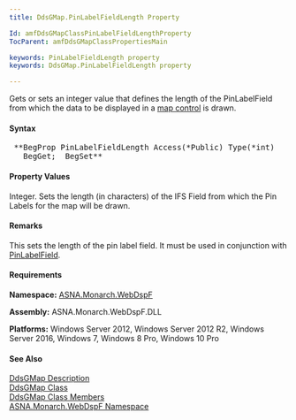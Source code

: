 ```yaml
---
title: DdsGMap.PinLabelFieldLength Property

Id: amfDdsGMapClassPinLabelFieldLengthProperty
TocParent: amfDdsGMapClassPropertiesMain

keywords: PinLabelFieldLength property
keywords: DdsGMap.PinLabelFieldLength property

---
```


Gets or sets an integer value that defines the length of the PinLabelField from which the data to be displayed in a [map control](amfDdsGMapClass.html) is drawn.

#### Syntax
<pre class="prettyprint"> **BegProp PinLabelFieldLength Access(*Public) Type(*int)
   BegGet;  BegSet** </pre>

#### Property Values
Integer. Sets the length (in characters) of the IFS Field from which the Pin Labels for the map will be drawn. 

#### Remarks
This sets the length of the pin label field. It must be used in conjunction with [PinLabelField](amfDdsGMapClassPinLabelFieldProperty.html).

#### Requirements
**Namespace:** [ASNA.Monarch.WebDspF](amfWebDspFNamespace.html)

**Assembly:** ASNA.Monarch.WebDspF.DLL

**Platforms:** Windows Server 2012, Windows Server 2012 R2, Windows Server 2016, Windows 7, Windows 8 Pro, Windows 10 Pro

#### See Also
[DdsGMap Description](amfUnderstandingMaps.html)<br /> [ DdsGMap Class](amfDdsGMapClass.html) <br /> [ DdsGMap Class Members](amfDdsGMapClassMembers.html) <br /> [ ASNA.Monarch.WebDspF Namespace](amfWebDspFNamespace.html) 
